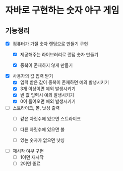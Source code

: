 # 자바로 구현하는 숫자 야구 게임

## 기능정리

- [x] 컴퓨터가 가질 숫자 랜덤으로 만들기 구현
    - [x] 제공해주는 라이브러리로 랜덤 숫자 만들기
    - [x] 중복이 존재하지 않게 만들기


- [x] 사용자의 값 입력 받기
  - [x] 입력 받은 값이 중복이 존재하면 예외 발생시키기
  - [x] 3개 이상이면 예외 발생시키기
  - [x] 빈 값 입력시 예외 발생시키기
  - [x] 0이 들어오면 에외 발생시키기

- [ ] 스트라이크, 볼, 낫싱 출력
  - [ ] 같은 자릿수에 있으면 스트라이크
  - [ ] 다른 자릿수에 있으면 볼
  - [ ] 있는 숫자가 없으면 낫싱


- [ ] 재시작 여부 구현
  - [ ] 1이면 재시작
  - [ ] 2이면 종료